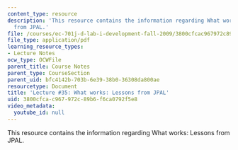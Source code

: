 ```yaml
---
content_type: resource
description: 'This resource contains the information regarding What works: Lessons
  from JPAL.'
file: /courses/ec-701j-d-lab-i-development-fall-2009/3800cfcac967972c89b6f6ca0792f5e8_MITEC_701JF09_lec35_nb.pdf
file_type: application/pdf
learning_resource_types:
- Lecture Notes
ocw_type: OCWFile
parent_title: Course Notes
parent_type: CourseSection
parent_uid: bfc4142b-703b-6e39-38b0-36308da800ae
resourcetype: Document
title: 'Lecture #35: What works: Lessons from JPAL'
uid: 3800cfca-c967-972c-89b6-f6ca0792f5e8
video_metadata:
  youtube_id: null
---
```

This resource contains the information regarding What works: Lessons from JPAL.

